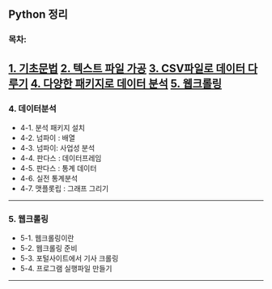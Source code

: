 ## Python 정리

### 목차:
[1. 기초문법](https://github.com/Choi-09/Python/tree/main/K-digital/Chapter1.%EA%B8%B0%EC%B4%88%EB%AC%B8%EB%B2%95)
[2. 텍스트 파일 가공](https://github.com/Choi-09/Python/tree/main/K-digital/Chapter2.%ED%85%8D%EC%8A%A4%ED%8A%B8%20%ED%8C%8C%EC%9D%BC%EA%B0%80%EA%B3%B5)
[3. CSV파일로 데이터 다루기](https://github.com/Choi-09/Python/tree/main/K-digital/Chapter3.CSV%ED%8C%8C%EC%9D%BC%EA%B0%80%EA%B3%B5)
[4. 다양한 패키지로 데이터 분석](https://github.com/Choi-09/Python/tree/main/K-digital/Chapter4.%EB%B6%84%EC%84%9D%ED%8C%A8%ED%82%A4%EC%A7%80)
[5. 웹크롤링](#5.-웹크롤링)
---
### 4. 데이터분석
  + 4-1. 분석 패키지 설치
  + 4-2. 넘파이 : 배열
  + 4-3. 넘파이: 사업성 분석
  + 4-4. 판다스 : 데이터프레임 
  + 4-5. 판다스 : 통계 데이터
  + 4-6. 실전 통계분석
  + 4-7. 맷플롯립 : 그래프 그리기

---
### 5. 웹크롤링
  + 5-1. 웹크롤링이란
  + 5-2. 웹크롤링 준비
  + 5-3. 포털사이트에서 기사 크롤링
  + 5-4. 프로그램 실행파일 만들기

---
<End>
  
